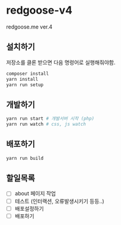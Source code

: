 # redgoose-v4

redgoose.me ver.4

## 설치하기

저장소를 클론 받으면 다음 명령어로 실행해줘야함.

```bash
composer install
yarn install
yarn run setup
```

## 개발하기

```bash
yarn run start # 개발서버 시작 (php)
yarn run watch # css, js watch
```

## 배포하기

```bash
yarn run build
```

## 할일목록

- [ ] about 페이지 작업
- [ ] 테스트 (인터랙션, 오류발생시키기 등등..)
- [ ] 배포설정하기
- [ ] 배포하기
